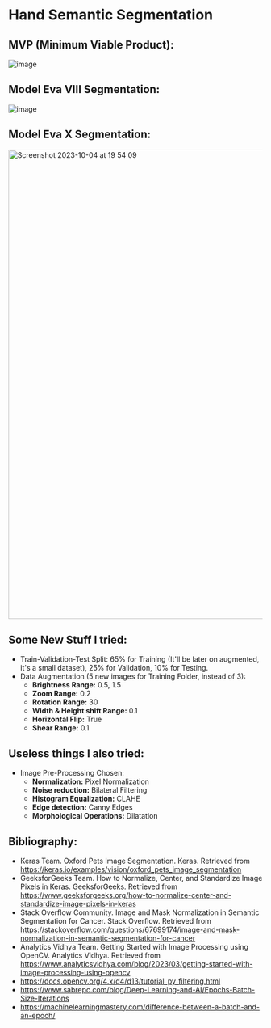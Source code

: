 # Hand Semantic Segmentation
## MVP (Minimum Viable Product):
![image](https://github.com/isi-mube/Tech-Test-ML-Hand/assets/90038586/350359ea-a197-475e-b67f-35132e11b055)
 
## Model Eva VIII Segmentation:
![image](https://github.com/isi-mube/Tech-Test-ML-Hand/assets/90038586/ad02f4b9-683e-474b-aec8-611bae660238)

## Model Eva X Segmentation: 
<img width="928" alt="Screenshot 2023-10-04 at 19 54 09" src="https://github.com/isi-mube/Tech-Test-ML-Hand/assets/90038586/7dd521cd-d455-4b44-bbeb-e05c37ea60ed">

## Some New Stuff I tried:
* Train-Validation-Test Split: 65% for Training (It'll be later on augmented, it's a small dataset), 25% for Validation, 10% for Testing.
* Data Augmentation (5 new images for Training Folder, instead of 3):
  * **Brightness Range:** 0.5, 1.5
  * **Zoom Range:** 0.2
  * **Rotation Range:** 30
  * **Width & Height shift Range:** 0.1
  * **Horizontal Flip:** True
  * **Shear Range:** 0.1
    
## Useless things I also tried:
* Image Pre-Processing Chosen:
  * **Normalization:** Pixel Normalization
  * **Noise reduction:** Bilateral Filtering
  * **Histogram Equalization:** CLAHE
  * **Edge detection:** Canny Edges
  * **Morphological Operations:** Dilatation

## Bibliography:
* Keras Team. Oxford Pets Image Segmentation. Keras. Retrieved from https://keras.io/examples/vision/oxford_pets_image_segmentation
* GeeksforGeeks Team. How to Normalize, Center, and Standardize Image Pixels in Keras. GeeksforGeeks. Retrieved from https://www.geeksforgeeks.org/how-to-normalize-center-and-standardize-image-pixels-in-keras
* Stack Overflow Community. Image and Mask Normalization in Semantic Segmentation for Cancer. Stack Overflow. Retrieved from https://stackoverflow.com/questions/67699174/image-and-mask-normalization-in-semantic-segmentation-for-cancer
* Analytics Vidhya Team. Getting Started with Image Processing using OpenCV. Analytics Vidhya. Retrieved from https://www.analyticsvidhya.com/blog/2023/03/getting-started-with-image-processing-using-opencv
* https://docs.opencv.org/4.x/d4/d13/tutorial_py_filtering.html
* https://www.sabrepc.com/blog/Deep-Learning-and-AI/Epochs-Batch-Size-Iterations
* https://machinelearningmastery.com/difference-between-a-batch-and-an-epoch/
